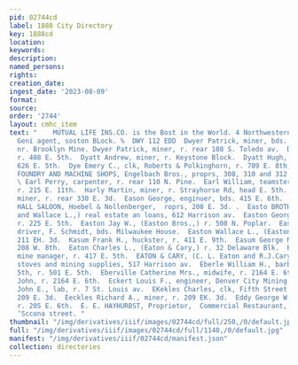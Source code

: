 ```yaml
---
pid: 02744cd
label: 1888 City Directory
key: 1888cd
location: 
keywords: 
description: 
named_persons: 
rights: 
creation_date: 
ingest_date: '2023-08-09'
format: 
source: 
order: '2744'
layout: cmhc_item
text: "    MUTUAL LIFE INS.CO. is the Bost in the World. 4 Northwestern “wep stzet,
  Geni agent, soston BLock. %  DWY 112 EDD  Dwyer Patrick, miner, bds. Carbonate Hill,
  nr. Brooklyn Mine. Dwyer Patrick, miner, r. rear 108 S. Toledo av.  Dwyre Anna Miss.,
  r. 408 E. 5th.  Dyatt Andrew, miner, r. Keystone Block.  Dyatt Hugh, miner, bds.
  626 E. 5th.  Dye Emery C., clk, Roberts & Polkinghorn, r. 709 E. 8th,  Ei  EAGLE
  FOUNDRY AND MACHINE SHOPS, Engelbach Bros., proprs, 308, 310 and 312 S. Leiter av.
  \ Earl Perry, carpenter, r. rear 110 N. Pine.  Earl William, teamster, John Harvey,
  r. 215 E. 11th.  Harly Martin, miner, r. Strayhorse Rd, head E. 5th.  Early Patrick,
  miner, r. rear 330 E. 3d.  Eason George, enginuer, bds. 415 E. 6th.  EAST TURNER
  HALL SALOON, Hoebel & Nollenberger,  roprs, 208 E. 3d. .  Easto BROTHERS, (Jay W.
  and Wallace L.,) real estate an loans, 612 Harrison av.  Easton George, engineer,
  r. 225 E. 5th.  Easton Jay W., (Easton Bros.,) r. 508 N. Poplar.  Easton Richard,
  driver, F. Schmidt, bds. Milwaukee House.  Easton Wallace L., (Easton Bros.,) r.
  211 EH. 3d.  Kasum Frank H., huckster, r. 411 E. 9th.  Easum George N. mining, r.
  208 W. 8th.  Eaton Charles L., (Eaton & Cary,) r. 32 Delaware Blk.  Eaton Robert,
  mine manager, r. 417 E. 5th.  EATON & CARY, (C. L. Eaton and R.J.Cary,) hardware,
  stoves and mining supplies, 517 Harrison av.  Eberle William H., barber, 186 E.
  5th, r. 501 E. 5th.  Eberville Catherine Mrs., midwife, r. 2164 E. 6th.  Eberville
  John, r. 2164 E. 6th.  Eckert Louis F., engineer, Denver City Mining Co.  Eekhart
  John E., lab, r. 7 St. Louis av.  EKekles Charles, clk, Fifth Street Market, r.
  209 E. 3d.  Eeckles Richard A., miner, r. 209 EK. 3d.  Eddy George W., (Eddy & McKee,)
  r. 205 E. 6th.  E. E. HAYHURBST, Proprietor,  Commercial Restaurant, * ‘to¢ zat
  ‘Sccona street. "
thumbnail: "/img/derivatives/iiif/images/02744cd/full/250,/0/default.jpg"
full: "/img/derivatives/iiif/images/02744cd/full/1140,/0/default.jpg"
manifest: "/img/derivatives/iiif/02744cd/manifest.json"
collection: directories
---
```

